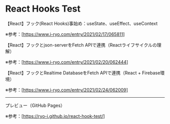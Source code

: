 # React Hooks Test

【React】フック(React Hooks)事始め：useState、useEffect、useContext

※参考：[https://www.i-ryo.com/entry/2021/02/17/065811]

【React】フックとjson-serverをFetch APIで連携（Reactライフサイクルの理解）

※参考：[https://www.i-ryo.com/entry/2021/02/20/062444]

【React】フックとRealtime DatabaseをFetch APIで連携（React + Firebase環境）

※参考：[https://www.i-ryo.com/entry/2021/02/24/062009]

---

プレビュー（GitHub Pages）

※参考：[https://ryo-i.github.io/react-hook-test/]